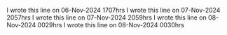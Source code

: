 I wrote this line on 06-Nov-2024 1707hrs
I wrote this line on 07-Nov-2024 2057hrs
I wrote this line on 07-Nov-2024 2059hrs
I wrote this line on 08-Nov-2024 0029hrs
I wrote this line on 08-Nov-2024 0030hrs
